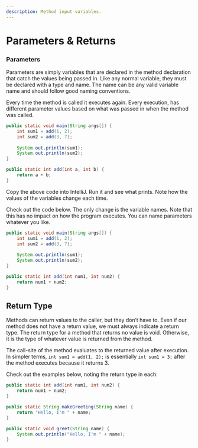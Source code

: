 ```yaml
---
description: Method input variables.
---
```


# Parameters & Returns

### Parameters

Parameters are simply variables that are declared in the method declaration that catch the values being passed in. Like any normal variable, they must be declared with a type and name. The name can be any valid variable name and should follow good naming conventions. 

Every time the method is called it executes again. Every execution, has different parameter values based on what was passed in when the method was called. 

```java
public static void main(String args[]) {
    int sum1 = add(1, 2);
    int sum2 = add(3, 7);
    
    System.out.println(sum1);
    System.out.println(sum2); 
}

public static int add(int a, int b) {
    return a + b;    
}
```

Copy the above code into IntelliJ. Run it and see what prints. Note how the values of the variables change each time. 

Check out the code below. The only change is the variable names. Note that this has no impact on how the program executes. You can name parameters whatever you like. 

```java
public static void main(String args[]) {
    int sum1 = add(1, 2);
    int sum2 = add(3, 7);
    
    System.out.println(sum1);
    System.out.println(sum2); 
}

public static int add(int num1, int num2) {
    return num1 + num2;    
}
```

## Return Type

Methods can return values to the caller, but they don’t have to. Even if our method does not have a return value, we must always indicate a return type. The return type for a method that returns no value is void. Otherwise, it is the type of whatever value is returned from the method.

The call-site of the method evaluates to the returned value after execution. In simpler terms, `int sum1 = add(1, 2);` is essentially `int sum1 = 3;` after the method executes because it returns 3. 

Check out the examples below, noting the return type in each:

```java
public static int add(int num1, int num2) {
    return num1 + num2;    
}
```

```java
public static String makeGreeting(String name) {
    return "Hello, I'm " + name;    
}
```

```java
public static void greet(String name) {
    System.out.println("Hello, I'm " + name);    
}
```



